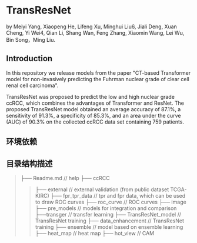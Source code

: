 # TransResNet

by Meiyi Yang, Xiaopeng He, Lifeng Xu, Minghui Liu6, Jiali Deng, Xuan Cheng, Yi Wei4, Qian Li, Shang Wan, Feng Zhang, Xiaomin Wang, Lei Wu, Bin Song，Ming Liu.

## Introduction
In this repository we release models from the paper "CT-based Transformer model for non-invasively predicting the Fuhrman nuclear grade of clear cell renal cell carcinoma".

TransResNet was proposed to predict the low and high nuclear grade ccRCC, which combines the advantages of Transformer and ResNet. The proposed TransResNet model obtained an average accuracy of 87.1%, a sensitivity of 91.3%, a specificity of 85.3%, and an area under the curve (AUC) of 90.3% on the collected ccRCC data set containing 759 patients.

## 环境依赖


## 目录结构描述
> ├── Readme.md                // help
├── ccRCC                   
> > ├── external             // external validation (from public dataset TCGA-KIRC)
> > ├── fpr_tpr_data             // tpr and fpr data, which can be used to draw ROC curves
> > ├── roc_curve            //  ROC curves
> > ├── image 
> > ├── pre_models // models for integration and comparison
> > ├──transger // transfer learning
> > ├── TransResNet_model // TransResNet training
> > ├── data_enhancement // TransResNet training
> > ├── ensemble // model based on ensemble learning
> > ├── heat_map // heat map
> > ├── hot_view // CAM 



